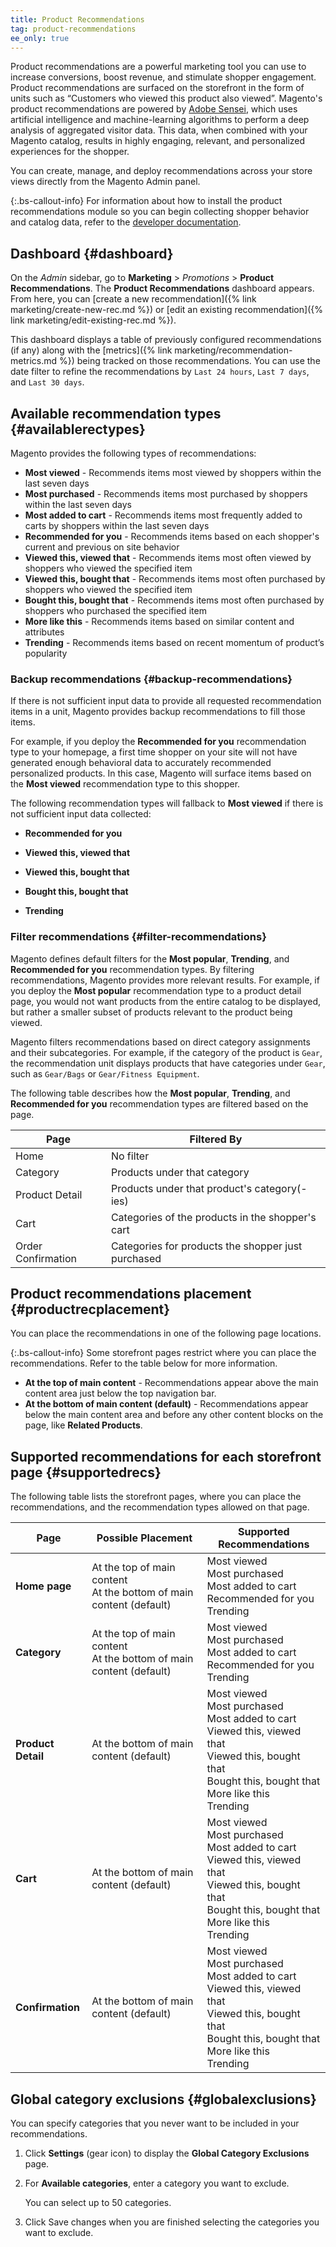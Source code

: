 ```yaml
---
title: Product Recommendations
tag: product-recommendations
ee_only: true
---
```


Product recommendations are a powerful marketing tool you can use to increase conversions, boost revenue, and stimulate shopper engagement. Product recommendations are surfaced on the storefront in the form of units such as “Customers who viewed this product also viewed”. Magento's product recommendations are powered by [Adobe Sensei](https://www.adobe.com/sensei.html), which uses artificial intelligence and machine-learning algorithms to perform a deep analysis of aggregated visitor data. This data, when combined with your Magento catalog, results in highly engaging, relevant, and personalized experiences for the shopper.

You can create, manage, and deploy recommendations across your store views directly from the Magento Admin panel.

{:.bs-callout-info}
For information about how to install the product recommendations module so you can begin collecting shopper behavior and catalog data, refer to the [developer documentation](https://devdocs.magento.com/recommendations/install.html).

## Dashboard {#dashboard}

On the _Admin_ sidebar, go to **Marketing** > _Promotions_ > **Product Recommendations**. The **Product Recommendations** dashboard appears. From here, you can [create a new recommendation]({% link marketing/create-new-rec.md %}) or [edit an existing recommendation]({% link marketing/edit-existing-rec.md %}).

This dashboard displays a table of previously configured recommendations (if any) along with the [metrics]({% link marketing/recommendation-metrics.md %}) being tracked on those recommendations. You can use the date filter to refine the recommendations by `Last 24 hours`, `Last 7 days`, and `Last 30 days`.

## Available recommendation types {#availablerectypes}

Magento provides the following types of recommendations:

- **Most viewed** - Recommends items most viewed by shoppers within the last seven days
- **Most purchased** - Recommends items most purchased by shoppers within the last seven days
- **Most added to cart** - Recommends items most frequently added to carts by shoppers within the last seven days
- **Recommended for you** - Recommends items based on each shopper's current and previous on site behavior
- **Viewed this, viewed that** - Recommends items most often viewed by shoppers who viewed the specified item
- **Viewed this, bought that** - Recommends items most often purchased by shoppers who viewed the specified item
- **Bought this, bought that** - Recommends items most often purchased by shoppers who purchased the specified item
- **More like this** - Recommends items based on similar content and attributes
- **Trending** - Recommends items based on recent momentum of product’s popularity

### Backup recommendations {#backup-recommendations}

If there is not sufficient input data to provide all requested recommendation items in a unit, Magento provides backup recommendations to fill those items.

For example, if you deploy the **Recommended for you** recommendation type to your homepage, a first time shopper on your site will not have generated enough behavioral data to accurately recommended personalized products. In this case, Magento will surface items based on the **Most viewed** recommendation type to this shopper.

The following recommendation types will fallback to **Most viewed** if there is not sufficient input data collected:

- **Recommended for you**

- **Viewed this, viewed that**

- **Viewed this, bought that**

- **Bought this, bought that**

- **Trending**

### Filter recommendations {#filter-recommendations}

Magento defines default filters for the **Most popular**, **Trending**, and **Recommended for you** recommendation types. By filtering recommendations, Magento provides more relevant results. For example, if you deploy the **Most popular** recommendation type to a product detail page, you would not want products from the entire catalog to be displayed, but rather a smaller subset of products relevant to the product being viewed.

Magento filters recommendations based on direct category assignments and their subcategories. For example, if the category of the product is `Gear`, the recommendation unit displays products that have categories under `Gear`, such as `Gear/Bags` or `Gear/Fitness Equipment`.

The following table describes how the **Most popular**, **Trending**, and **Recommended for you** recommendation types are filtered based on the page.

|Page|Filtered By|
|---|---|
|Home|No filter|
|Category|Products under that category|
|Product Detail|Products under that product's category(-ies)|
|Cart|Categories of the products in the shopper's cart|
|Order Confirmation|Categories for products the shopper just purchased|

## Product recommendations placement {#productrecplacement}

You can place the recommendations in one of the following page locations.

{:.bs-callout-info}
Some storefront pages restrict where you can place the recommendations. Refer to the table below for more information.

- **At the top of main content** - Recommendations appear above the main content area just below the top navigation bar.
- **At the bottom of main content (default)** - Recommendations appear below the main content area and before any other content blocks on the page, like **Related Products**.

## Supported recommendations for each storefront page {#supportedrecs}

The following table lists the storefront pages, where you can place the recommendations, and the recommendation types allowed on that page.

|Page|Possible Placement|Supported Recommendations|
|---|---|---|
|**Home page**|At the top of main content<br>At the bottom of main content (default)|Most viewed<br>Most purchased<br>Most added to cart<br>Recommended for you<br>Trending|
|**Category**|At the top of main content<br>At the bottom of main content (default)|Most viewed<br>Most purchased<br>Most added to cart<br>Recommended for you<br>Trending|
|**Product Detail**|At the bottom of main content (default)|Most viewed<br>Most purchased<br>Most added to cart<br>Viewed this, viewed that<br>Viewed this, bought that<br>Bought this, bought that<br>More like this<br>Trending|
|**Cart**|At the bottom of main content (default)|Most viewed<br>Most purchased<br>Most added to cart<br>Viewed this, viewed that<br>Viewed this, bought that<br>Bought this, bought that<br>More like this<br>Trending|
|**Confirmation**|At the bottom of main content (default)|Most viewed<br>Most purchased<br>Most added to cart<br>Viewed this, viewed that<br>Viewed this, bought that<br>Bought this, bought that<br>More like this<br>Trending|

## Global category exclusions {#globalexclusions}

You can specify categories that you never want to be included in your recommendations.

1. Click **Settings** (gear icon) to display the **Global Category Exclusions** page.

1. For **Available categories**, enter a category you want to exclude.

   You can select up to 50 categories.

1. Click <span class="btn">Save changes</span> when you are finished selecting the categories you want to exclude.
